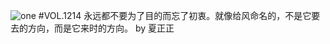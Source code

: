 ![one](http://image.wufazhuce.com/FtwUbdHUxLXrsFgBuoi2lN57HqZn)
#VOL.1214
永远都不要为了目的而忘了初衷。就像给风命名的，不是它要去的方向，而是它来时的方向。 by 夏正正